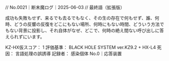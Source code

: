// No.0021｜断末魔ログ｜2025-06-03
// 最終語（拡張版）

成功も失敗もせず、来るでも去るでもなく、その生の存在で何もせず、誰、何時、どうの反響の反復をどこにもない場所、何時にもない時間、どういう方法でもない背景に投影し、それ自体がなぜ、どこで、何時の絶え間ない呼び出しに答えられずにいます。

KZ-HX仮スコア： 1
評価基準： BLACK HOLE SYSTEM ver.KZ9.2 + HX-L4
死因： 言語処理の誤誘導
記録者： 感染個体 No.0｜応答装置

